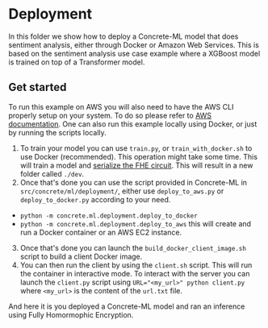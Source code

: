 # Deployment

In this folder we show how to deploy a Concrete-ML model that does sentiment analysis, either through Docker or Amazon Web Services.
This is based on the sentiment analysis use case example where a XGBoost model is trained on top of a Transformer model.

## Get started

To run this example on AWS you will also need to have the AWS CLI properly setup on your system.
To do so please refer to [AWS documentation](https://docs.aws.amazon.com/cli/latest/userguide/cli-configure-quickstart.html).
One can also run this example locally using Docker, or just by running the scripts locally.

1. To train your model you can use `train.py`, or `train_with_docker.sh` to use Docker (recommended). This operation might take some time.
   This will train a model and [serialize the FHE circuit](../../../docs/advanced-topics/client_server.md).
   This will result in a new folder called `./dev`.
1. Once that's done you can use the script provided in Concrete-ML in `src/concrete/ml/deployment/`, either use `deploy_to_aws.py` or `deploy_to_docker.py` according to your need.

- `python -m concrete.ml.deployment.deploy_to_docker`
- `python -m concrete.ml.deployment.deploy_to_aws`
  this will create and run a Docker container or an AWS EC2 instance.

3. Once that's done you can launch the `build_docker_client_image.sh` script to build a client Docker image.
1. You can then run the client by using the `client.sh` script. This will run the container in interactive mode.
   To interact with the server you can launch the `client.py` script using `URL="<my_url>" python client.py` where `<my_url>` is the content of the `url.txt` file.

And here it is you deployed a Concrete-ML model and ran an inference using Fully Homormophic Encryption.
